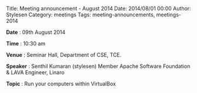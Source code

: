 Title: Meeting announcement - August 2014
Date: 2014/08/01 00:00
Author: Stylesen
Category: meetings
Tags: meeting-announcements, meetings-2014

**Date** : 09th August 2014

**Time** : 10:30 am

**Venue** : Seminar Hall, Department of CSE, TCE.

**Speaker** : Senthil Kumaran (stylesen)
Member Apache Software Foundation &
LAVA Engineer, Linaro

**Topic** : Run your computers within VirtualBox
